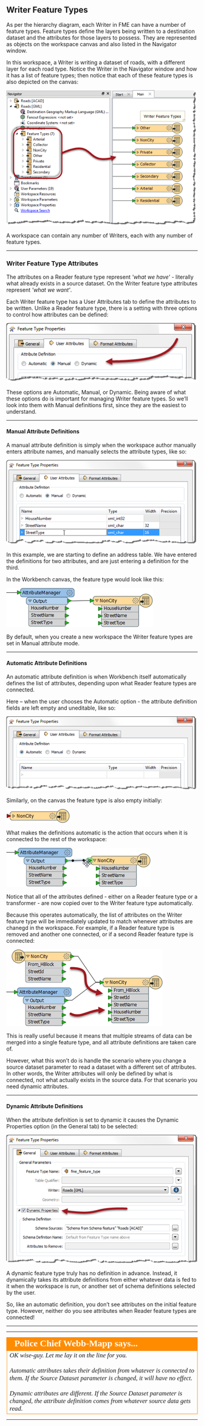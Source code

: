 ## Writer Feature Types ##

As per the hierarchy diagram, each Writer in FME can have a number of feature types. Feature types define the layers being written to a destination dataset and the attributes for those layers to possess. They are represented as objects on the workspace canvas and also listed in the Navigator window. 

In this workspace, a Writer is writing a dataset of roads, with a different layer for each road type. Notice the Writer in the Navigator window and how it has a list of feature types; then notice that each of these feature types is also depicted on the canvas:

![](./Images/Img4.46.WriterFeatureTypesOnCanvas.png)

A workspace can contain any number of Writers, each with any number of feature types.

---

### Writer Feature Type Attributes ###

The attributes on a Reader feature type represent *'what we have'* - literally what already exists in a source dataset. On the Writer feature type attributes represent *'what we want'*. 

Each Writer feature type has a User Attributes tab to define the attributes to be written. Unlike a Reader feature type, there is a setting with three options to control how attributes can be defined:

![](./Images/Img4.47.WriterFeatureAttrDefinitionOptions.png)

These options are Automatic, Manual, or Dynamic. Being aware of what these options do is important for managing Writer feature types. So we’ll look into them with Manual definitions first, since they are the easiest to understand.

---

#### Manual Attribute Definitions ####
A manual attribute definition is simply when the workspace author manually enters attribute names, and manually selects the attribute types, like so:

![](./Images/Img4.48.WriterAttrDefinitionManual.png)

In this example, we are starting to define an address table. We have entered the definitions for two attributes, and are just entering a definition for the third.

In the Workbench canvas, the feature type would look like this:

![](./Images/Img4.49.WriterAttrDefinitionManualCanvas.png)

By default, when you create a new workspace the Writer feature types are set in Manual attribute mode.

---

#### Automatic Attribute Definitions ####
An automatic attribute definition is when Workbench itself automatically defines the list of attributes, depending upon what Reader feature types are connected.

Here – when the user chooses the Automatic option - the attribute definition fields are left empty and uneditable, like so:

![](./Images/Img4.50.WriterAttrDefinitionAuto.png)

Similarly, on the canvas the feature type is also empty initially:

![](./Images/Img4.51.WriterAttrDefinitionAutoOnCanvas.png)

What makes the definitions automatic is the action that occurs when it is connected to the rest of the workspace:

![](./Images/Img4.52.WriterAttrDefinitionAutoOnCanvas.png)

Notice that all of the attributes defined - either on a Reader feature type or a transformer - are now copied over to the Writer feature type automatically.

Because this operates automatically, the list of attributes on the Writer feature type will be immediately updated to match whenever attributes are chanegd in the workspace. For example, if a Reader feature type is removed and another one connected, or if a second Reader feature type is connected:

![](./Images/Img4.53.WriterAttrDefinitionAutoOnCanvasMultiple.png)

This is really useful because it means that multiple streams of data can be merged into a single feature type, and all attribute definitions are taken care of.

However, what this won’t do is handle the scenario where you change a source dataset parameter to read a dataset with a different set of attributes. In other words, the Writer attributes will only be defined by what is connected, not what actually exists in the source data. For that scenario you need dynamic attributes.

---

#### Dynamic Attribute Definitions ####
When the attribute definition is set to dynamic it causes the Dynamic Properties option (in the General tab) to be selected:

![](./Images/Img4.54.WriterAttrDefinitionDynamic.png)

A dynamic feature type truly has no definition in advance. Instead, it dynamically takes its attribute definitions from either whatever data is fed to it when the workspace is run, or another set of schema definitions selected by the user.

So, like an automatic definition, you don’t see attributes on the initial feature type. However, neither do you see attributes when Reader feature types are connected!

---

---

<!--Person X Says Section-->

<table style="border-spacing: 0px">
<tr>
<td style="vertical-align:middle;background-color:darkorange;border: 2px solid darkorange">
<i class="fa fa-quote-left fa-lg fa-pull-left fa-fw" style="color:white;padding-right: 12px;vertical-align:text-top"></i>
<span style="color:white;font-size:x-large;font-weight: bold;font-family:serif">Police Chief Webb-Mapp says...</span>
</td>
</tr>

<tr>
<td style="border: 1px solid darkorange">
<span style="font-family:serif; font-style:italic; font-size:larger">
OK wise-guy. Let me lay it on the line for you.  
<br><br>Automatic attributes takes their definition from whatever is connected to them. If the Source Dataset parameter is changed, it will have no effect. 
<br><br>Dynamic attributes are different. If the Source Dataset parameter is changed, the attribute definition comes from whatever source data gets read. 
</span>
</td>
</tr>
</table>

---


